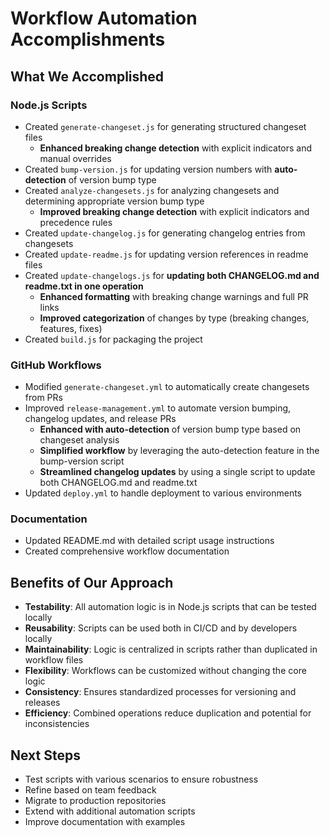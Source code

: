 # Workflow Automation Accomplishments

## What We Accomplished

### Node.js Scripts
- Created `generate-changeset.js` for generating structured changeset files
  - **Enhanced breaking change detection** with explicit indicators and manual overrides
- Created `bump-version.js` for updating version numbers with **auto-detection** of version bump type
- Created `analyze-changesets.js` for analyzing changesets and determining appropriate version bump type
  - **Improved breaking change detection** with explicit indicators and precedence rules
- Created `update-changelog.js` for generating changelog entries from changesets
- Created `update-readme.js` for updating version references in readme files
- Created `update-changelogs.js` for **updating both CHANGELOG.md and readme.txt in one operation**
  - **Enhanced formatting** with breaking change warnings and full PR links
  - **Improved categorization** of changes by type (breaking changes, features, fixes)
- Created `build.js` for packaging the project

### GitHub Workflows
- Modified `generate-changeset.yml` to automatically create changesets from PRs
- Improved `release-management.yml` to automate version bumping, changelog updates, and release PRs
  - **Enhanced with auto-detection** of version bump type based on changeset analysis
  - **Simplified workflow** by leveraging the auto-detection feature in the bump-version script
  - **Streamlined changelog updates** by using a single script to update both CHANGELOG.md and readme.txt
- Updated `deploy.yml` to handle deployment to various environments

### Documentation
- Updated README.md with detailed script usage instructions
- Created comprehensive workflow documentation

## Benefits of Our Approach
- **Testability**: All automation logic is in Node.js scripts that can be tested locally
- **Reusability**: Scripts can be used both in CI/CD and by developers locally
- **Maintainability**: Logic is centralized in scripts rather than duplicated in workflow files
- **Flexibility**: Workflows can be customized without changing the core logic
- **Consistency**: Ensures standardized processes for versioning and releases
- **Efficiency**: Combined operations reduce duplication and potential for inconsistencies

## Next Steps
- Test scripts with various scenarios to ensure robustness
- Refine based on team feedback
- Migrate to production repositories
- Extend with additional automation scripts
- Improve documentation with examples 